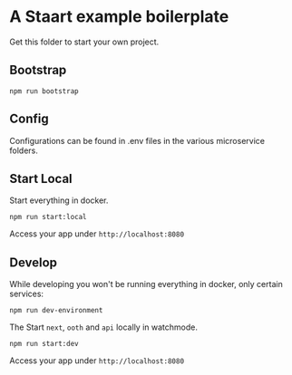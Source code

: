 # A Staart example boilerplate

Get this folder to start your own project.

## Bootstrap

```
npm run bootstrap
```

## Config

Configurations can be found in .env files in the various microservice folders.

## Start Local

Start everything in docker.

```
npm run start:local
```

Access your app under `http://localhost:8080`

## Develop

While developing you won't be running everything in docker, only certain services:

```
npm run dev-environment
```

The Start `next`, `ooth` and `api` locally in watchmode.

```
npm run start:dev
```

Access your app under `http://localhost:8080`
